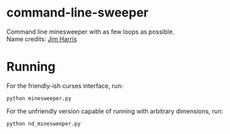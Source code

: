 # command-line-sweeper
Command line minesweeper with as few loops as possible.  
Name credits: [Jim Harris](http://jh456.github.io/)

# Running
For the friendly-ish curses interface, run:
```
python minesweeper.py
```

For the unfriendly version capable of running with arbitrary dimensions, run:
```
python nd_minesweeper.py
```

